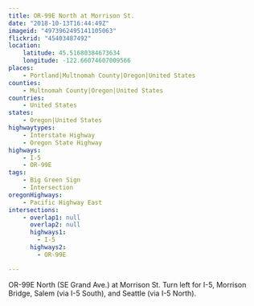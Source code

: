 ```yaml
---
title: OR-99E North at Morrison St.
date: "2018-10-13T16:44:49Z"
imageid: "4973962495141105063"
flickrid: "45403487492"
location:
    latitude: 45.51680384673634
    longitude: -122.66074607009566
places:
    - Portland|Multnomah County|Oregon|United States
counties:
    - Multnomah County|Oregon|United States
countries:
    - United States
states:
    - Oregon|United States
highwaytypes:
    - Interstate Highway
    - Oregon State Highway
highways:
    - I-5
    - OR-99E
tags:
    - Big Green Sign
    - Intersection
oregonHighways:
    - Pacific Highway East
intersections:
    - overlap1: null
      overlap2: null
      highways1:
        - I-5
      highways2:
        - OR-99E

---
```

OR-99E North (SE Grand Ave.) at Morrison St.  Turn left for I-5, Morrison Bridge, Salem (via I-5 South), and Seattle (via I-5 North).